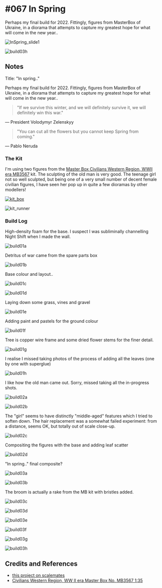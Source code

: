 # #067 In Spring

Perhaps my final build for 2022. Fittingly, figures from MasterBox of Ukraine, in a diorama that attempts to capture my greatest hope for what will come in the new year..

![InSpring_slide1](./assets/InSpring_slide1.jpg?raw=true)

![build03h](./assets/build03h.jpg?raw=true)

## Notes

Title: "In spring.."

Perhaps my final build for 2022. Fittingly, figures from MasterBox of Ukraine, in a diorama that attempts to capture my greatest hope for what will come in the new year..

> "If we survive this winter, and we will definitely survive it, we will definitely win this war."

— President Volodymyr Zelenskyy

> "You can cut all the flowers but you cannot keep Spring from coming."

— Pablo Neruda

### The Kit

I'm using two figures from the
[Master Box Civilians Western Region, WWII era MB3567](https://www.scalemates.com/kits/master-box-mb3567-civilians--133854)
kit. The sculpting of the old man is very good.
The teenage girl not so well sculpted, but being one of a very small number of decent female civilian figures, I have seen her pop up in quite a few dioramas by other modellers!

[![kit_box](./assets/kit_box.jpg?raw=true)]((https://www.scalemates.com/kits/master-box-mb3567-civilians--133854))

![kit_runner](./assets/kit_runner.jpg?raw=true)

### Build Log

High-density foam for the base. I suspect I was subliminally channelling Night Shift when I made the wall.

![build01a](./assets/build01a.jpg?raw=true)

Detritus of war came from the spare parts box

![build01b](./assets/build01b.jpg?raw=true)

Base colour and layout..

![build01c](./assets/build01c.jpg?raw=true)

![build01d](./assets/build01d.jpg?raw=true)

Laying down some grass, vines and gravel

![build01e](./assets/build01e.jpg?raw=true)

Adding paint and pastels for the ground colour

![build01f](./assets/build01f.jpg?raw=true)

Tree is copper wire frame and some dried flower stems for the finer detail.

![build01g](./assets/build01g.jpg?raw=true)

I realise I missed taking photos of the process of adding all the leaves (one by one with superglue)

![build01h](./assets/build01h.jpg?raw=true)

I like how the old man came out. Sorry, missed taking all the in-progress shots.

![build02a](./assets/build02a.jpg?raw=true)

![build02b](./assets/build02b.jpg?raw=true)

The "girl" seems to have distinctly "middle-aged" features which I tried to soften down. The hair replacement was a somewhat failed experiment: from a distance, seems OK, but totally out of scale close-up.

![build02c](./assets/build02c.jpg?raw=true)

Compositing the figures with the base and adding leaf scatter

![build02d](./assets/build02d.jpg?raw=true)

"In spring.." final composite?

![build03a](./assets/build03a.jpg?raw=true)

![build03b](./assets/build03b.jpg?raw=true)

The broom is actually a rake from the MB kit with bristles added.

![build03c](./assets/build03c.jpg?raw=true)

![build03d](./assets/build03d.jpg?raw=true)

![build03e](./assets/build03e.jpg?raw=true)

![build03f](./assets/build03f.jpg?raw=true)

![build03g](./assets/build03g.jpg?raw=true)

![build03h](./assets/build03h.jpg?raw=true)

## Credits and References

* [this project on scalemates](https://www.scalemates.com/profiles/mate.php?id=74137&p=projects&project=132204)
* [Civilians Western Region, WW II era Master Box No. MB3567 1:35](https://www.scalemates.com/kits/master-box-mb3567-civilians--133854)
